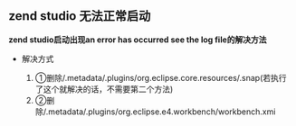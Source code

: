## zend studio 无法正常启动

**zend studio启动出现an error has occurred see the log file的解决方法**

- 解决方式

	1. ①删除/.metadata/.plugins/org.eclipse.core.resources/.snap(若执行了这个就解决的话，不需要第二个方法) 
	2. ②删除/.metadata/.plugins/org.eclipse.e4.workbench/workbench.xmi
		